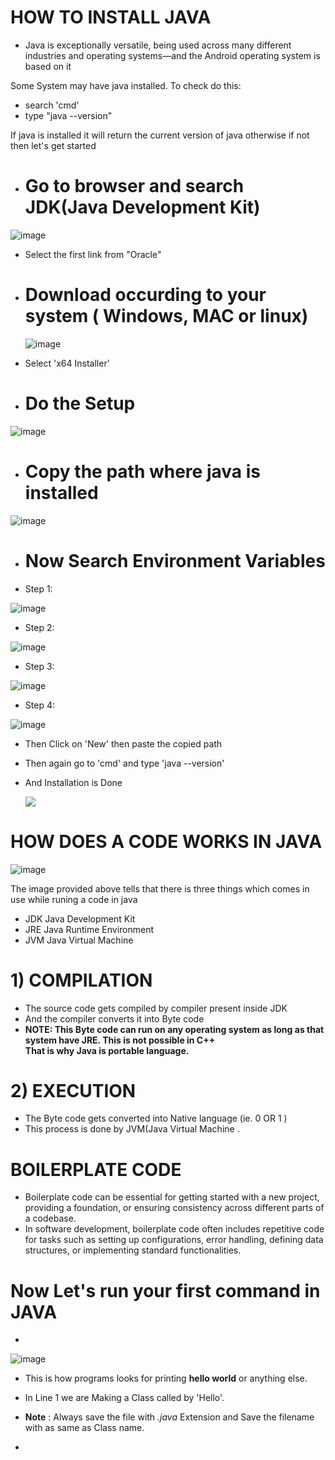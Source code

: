 # HOW TO INSTALL JAVA

-  Java is exceptionally versatile, being used across many different industries and operating systems—and the Android operating system is based on it

Some System may have java installed.
To check do this:
- search 'cmd'
- type "java --version"

If java is installed it will return the current version of java otherwise if not then let's get started 

- # Go to browser and search JDK(Java Development Kit)

![image](https://github.com/Ayus0721/JAVA/assets/147092631/b86fce90-1245-4c3d-95f5-000d0f7642d2)

- Select the first link from "Oracle" 

- # Download occurding to your system ( Windows, MAC or linux)
  ![image](https://github.com/Ayus0721/JAVA/assets/147092631/ddfb1fd8-cb22-41d1-a7af-31758af0a8b4)

- Select 'x64 Installer'


- # Do the Setup

![image](https://github.com/Ayus0721/JAVA/assets/147092631/ef0676b5-db86-4cd1-b3f5-b243b8caa81d)

- # Copy the path where java is installed

![image](https://github.com/Ayus0721/JAVA/assets/147092631/c85a4d3c-ee2e-42a8-856a-5e6497b5df99)

- # Now Search Environment Variables
- Step 1:

![image](https://github.com/Ayus0721/JAVA/assets/147092631/bf9786e8-8349-4b71-ac9a-3039f39c8cea)

- Step 2:

![image](https://github.com/Ayus0721/JAVA/assets/147092631/b88c0c4b-83f1-4f3c-bacc-2004f7bc26b4)

- Step 3:
  
![image](https://github.com/Ayus0721/JAVA/assets/147092631/91e5fe31-1ac4-4609-9b13-0dacb2611448)

- Step 4:
  
![image](https://github.com/Ayus0721/JAVA/assets/147092631/1d8bff83-4430-4376-a82d-267aba22121d)

- Then Click on 'New' then paste the copied path
- Then again go to 'cmd' and type 'java --version'
- And Installation is Done

  <img src="https://media1.tenor.com/m/CW3dv0a1Hf4AAAAC/mission-complete-spongebob.gif"/>


# HOW DOES A CODE WORKS IN JAVA


![image](https://github.com/Ayus0721/JAVA/assets/147092631/1074b3e4-f838-4b2d-aa62-9bb79c438107)

The image provided above tells that there  is three things which comes in use while runing a code in java 
- JDK Java Development Kit
- JRE Java Runtime Environment 
- JVM Java Virtual Machine

# 1) COMPILATION   

- The source code gets compiled by compiler present inside JDK
- And the compiler converts it into Byte code
- <b>NOTE: This Byte code can run on any operating system as long as that system have JRE. This is not possible in C++<br> That is why Java is portable language. </b> 

    
# 2) EXECUTION 

- The Byte code gets converted into Native language (ie. 0 OR 1 )
- This process is done by JVM(Java Virtual Machine .

# BOILERPLATE CODE

- Boilerplate code can be essential for getting started with a new project, providing a foundation, or ensuring consistency across different parts of a codebase.
- In software development, boilerplate code often includes repetitive code for tasks such as setting up configurations, error handling, defining data structures, or implementing standard functionalities.

# Now Let's run your first command in JAVA

-
 ![image](https://github.com/Ayus0721/JAVA/assets/147092631/475ba8fd-2b0a-4849-9a4c-abf5bbb535d5)

 - This is how programs looks for printing **hello world** or anything else.
 - In Line 1 we are Making a Class called by 'Hello'.
 - **Note** : Always save the file with *.java* Extension and Save the filename with as same as Class name.

 - 





  
